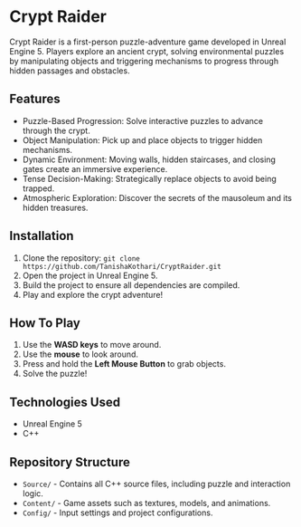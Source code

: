 # Crypt Raider
Crypt Raider is a first-person puzzle-adventure game developed in Unreal Engine 5. Players explore an ancient crypt, solving environmental puzzles by manipulating objects and triggering mechanisms to progress through hidden passages and obstacles.

## Features
- Puzzle-Based Progression: Solve interactive puzzles to advance through the crypt.
- Object Manipulation: Pick up and place objects to trigger hidden mechanisms.
- Dynamic Environment: Moving walls, hidden staircases, and closing gates create an immersive experience.
- Tense Decision-Making: Strategically replace objects to avoid being trapped.
- Atmospheric Exploration: Discover the secrets of the mausoleum and its hidden treasures.

## Installation
1. Clone the repository: ```git clone https://github.com/TanishaKothari/CryptRaider.git```
2. Open the project in Unreal Engine 5.
3. Build the project to ensure all dependencies are compiled.
4. Play and explore the crypt adventure!

## How To Play
1. Use the **WASD keys** to move around.
2. Use the **mouse** to look around.
3. Press and hold the **Left Mouse Button** to grab objects.
4. Solve the puzzle!

## Technologies Used
- Unreal Engine 5
- C++

## Repository Structure
- ```Source/``` - Contains all C++ source files, including puzzle and interaction logic.
- ```Content/``` - Game assets such as textures, models, and animations.
- ```Config/``` - Input settings and project configurations.
